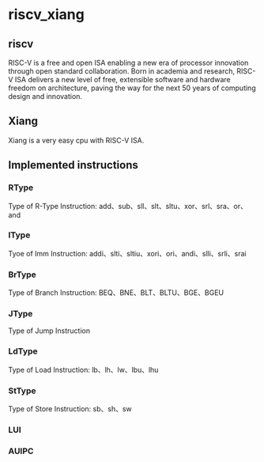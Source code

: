 # riscv_xiang
## riscv
RISC-V is a free and open ISA enabling a new era of processor innovation through open standard collaboration. Born in academia and research, RISC-V ISA delivers a new level of free, extensible software and hardware freedom on architecture, paving the way for the next 50 years of computing design and innovation.
## Xiang
Xiang is a very easy cpu with RISC-V ISA.
## Implemented instructions
### RType
Type of R-Type Instruction:  add、sub、sll、slt、sltu、xor、srl、sra、or、and   
### IType
Tyoe of Imm Instruction:  addi、slti、sltiu、xori、ori、andi、slli、srli、srai  
### BrType
Type of Branch Instruction:  BEQ、BNE、BLT、BLTU、BGE、BGEU  
### JType
Type of Jump Instruction  
### LdType
Type of Load Instruction:  lb、lh、lw、lbu、lhu  
### StType
Type of Store Instruction: sb、sh、sw  
### LUI
### AUIPC
